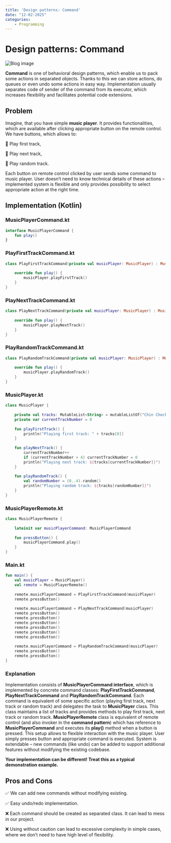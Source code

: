 ```yaml
---
title: 'Design patterns: Command'
date: "12-02-2025"
categories:
    - Programming
---
```


# Design patterns: Command

![Blog image](/programming/programming-dp-command.png)

**Command** is one of behavioral design patterns, which enable us to pack some actions in separated objects. Thanks to this we can store actions, do queues or even undo some actions in easy way. Implementation usually separates code of sender of the command from its executor, which increases flexibility and facilitates potential code extensions.

## Problem

Imagine, that you have simple **music player**. It provides functionalities, which are available after clicking appropriate button on the remote control. We have buttons, which allows to:

🔵 Play first track,

🔵 Play next track,

🔵 Play random track.

Each button on remote control clicked by user sends some command to music player. User doesn’t need to know technical details of these actions – implemented system is flexible and only provides possibility to select appropriate action at the right time.

## Implementation (Kotlin)

### MusicPlayerCommand.kt

```kotlin
interface MusicPlayerCommand {
    fun play()
}
```

### PlayFirstTrackCommand.kt

```kotlin
class PlayFirstTrackCommand(private val musicPlayer: MusicPlayer) : MusicPlayerCommand {
 
    override fun play() {
        musicPlayer.playFirstTrack()
    }
}
```

### PlayNextTrackCommand.kt

```kotlin
class PlayNextTrackCommand(private val musicPlayer: MusicPlayer) : MusicPlayerCommand {
 
    override fun play() {
        musicPlayer.playNextTrack()
    }
}
```

### PlayRandomTrackCommand.kt

```kotlin
class PlayRandomTrackCommand(private val musicPlayer: MusicPlayer) : MusicPlayerCommand {
 
    override fun play() {
        musicPlayer.playRandomTrack()
    }
}
```

### MusicPlayer.kt

```kotlin
class MusicPlayer {
 
    private val tracks: MutableList<String> = mutableListOf("Chin Check", "Candy Shop", "Gin N Juice", "Still D.R.E.", "Xxplosive")
    private var currentTrackNumber = 0
 
    fun playFirstTrack() {
        println("Playing first track: " + tracks[0])
    }
 
    fun playNextTrack() {
        currentTrackNumber++
        if (currentTrackNumber > 4) currentTrackNumber = 0
        println("Playing next track: ${tracks[currentTrackNumber]}")
    }
 
    fun playRandomTrack() {
        val randomNumber = (0..4).random()
        println("Playing random track: ${tracks[randomNumber]}")
    }
}
```

### MusicPlayerRemote.kt

```kotlin
class MusicPlayerRemote {
 
    lateinit var musicPlayerCommand: MusicPlayerCommand
 
    fun pressButton() {
        musicPlayerCommand.play()
    }
}
```

### Main.kt

```kotlin
fun main() {
    val musicPlayer = MusicPlayer()
    val remote = MusicPlayerRemote()
 
    remote.musicPlayerCommand = PlayFirstTrackCommand(musicPlayer)
    remote.pressButton()
 
    remote.musicPlayerCommand = PlayNextTrackCommand(musicPlayer)
    remote.pressButton()
    remote.pressButton()
    remote.pressButton()
    remote.pressButton()
    remote.pressButton()
    remote.pressButton()
 
    remote.musicPlayerCommand = PlayRandomTrackCommand(musicPlayer)
    remote.pressButton()
    remote.pressButton()
}
```

### Explanation

Implementation consists of **MusicPlayerCommand interface**, which is implemented by concrete command classes: **PlayFirstTrackCommand**, **PlayNextTrackCommand** and **PlayRandomTrackCommand**. Each command is equivalent of some specific action (playing first track, next track or random track) and delegates the task to **MusicPlayer** class. This class maintains a list of tracks and provides methods to play first track, next track or random track. **MusicPlayerRemote** class is equivalent of remote control (and also invoker in the **command pattern**) which has reference to **MusicPlayerCommand** and executes its **play()** method when a button is pressed. This setup allows to flexible interaction with the music player. User simply presses button and appropriate command is executed. System is extendable – new commands (like undo) can be added to support additional features without modifying the existing codebase.

**Your implementation can be different! Treat this as a typical demonstration example.**

## Pros and Cons

✅ We can add new commands without modifying existing.

✅ Easy undo/redo implementation.

❌ Each command should be created as separated class. It can lead to mess in our project.

❌ 	Using without caution can lead to excessive complexity in simple cases, where we don’t need to have high level of flexibility.